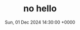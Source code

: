 ---
date: Sun, 01 Dec 2024 14:30:00 +0000
title: no hello
slug: no-hello
original_url: https://nohello.net/en/
---